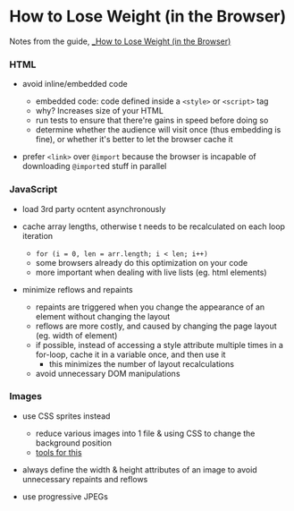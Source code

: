 # How to Lose Weight (in the Browser)

Notes from the guide, [_How to Lose Weight (in the Browser)](https://browserdiet.com/)

### HTML

* avoid inline/embedded code
  - embedded code: code defined inside a `<style>` or `<script>` tag
  - why? Increases size of your HTML
  - run tests to ensure that there're gains in speed before doing so
  - determine whether the audience will visit once (thus embedding is fine), or whether it's better to let the browser cache it

* prefer `<link>` over `@import` because the browser is incapable of downloading `@import`ed stuff in parallel

### JavaScript

* load 3rd party ocntent asynchronously

* cache array lengths, otherwise t needs to be recalculated on each loop iteration
  - `for (i = 0, len = arr.length; i < len; i++)`
  - some browsers already do this optimization on your code
  - more important when dealing with live lists (eg. html elements)

* minimize reflows and repaints
  - repaints are triggered when you change the appearance of an element without changing the layout
  - reflows are more costly, and caused by changing the page layout (eg. width of element)
  - if possible, instead of accessing a style attribute multiple times in a for-loop, cache it in a variable once, and then use it
    + this minimizes the number of layout recalculations
  - avoid unnecessary DOM manipulations

### Images

* use CSS sprites instead
  - reduce various images into 1 file & using CSS to change the background position
  - [tools for this](https://github.com/zenorocha/browser-diet/wiki/Tools#use-css-sprites)

* always define the width & height attributes of an image to avoid unnecessary repaints and reflows

* use progressive JPEGs
